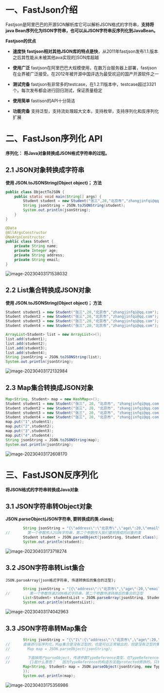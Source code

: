 # 一、FastJson介绍



​     Fastjson是阿里巴巴的开源SON解析库它可以解析JSON格式的字符串，**支持将java Bean序列化为ISON字符串，也可以从JSON字符串反序列化到JavaBean。**



**Fastjson的优点**

- **速度快**
  **fastjson相对其他JSON库的特点是快**，从2011年fastjson发布1.1.版本之后其性能从未被其他ava实现的]SON库超越

  

- **使用广泛**
  fastjson在阿里巴巴大规模使用，在数万台服务器上部署，fastjson在业界被广泛接受。在2012年被开源中国评选为最受欢迎的国产开源软件之一

  

- **测试完备**
  fastjson有非常多的testcase，在1.2.11版本中，testcase超过3321个。每次发布都会进行回归测试，保证质量稳定

  

- **使用简单**
  fastison的API十分简洁



- **功能完备**
  支持泛型，支持流处理超大文本，支持枚举，支持序列化和反序列化扩展





# 二、FastJson序列化 API



**序列化：** **将Java对象转换成JSON格式字符串的过程。**





## 2.1 JSON对象转换成字符串

**使用 JSON.toJSONString(Object object)； 方法**



```java
public class ObjectToJSON {
    public static void main(String[] args) {
        Student student = new Student("张三",20,"北京市","zhangjinfqi@qq.com");
        String jsonString = JSON.toJSONString(student);
        System.out.println(jsonString);
    }
}
```

```java
@Data
@AllArgsConstructor
@NoArgsConstructor
public class Student {
    private String name;
    private Integer age;
    private String address;
    private String email;
}
```



![image-20230403171538032](https://picture-typora-zhangjingqi.oss-cn-beijing.aliyuncs.com/image-20230403171538032.png)







## 2.2 List集合转换成JSON对象

**使用 JSON.toJSONString(Object object)； 方法**



```java
Student student1 = new Student("张三",20,"北京市","zhangjinfqi@qq.com");
Student student2 = new Student("张三",20,"北京市","zhangjinfqi@qq.com");
Student student3 = new Student("张三",20,"北京市","zhangjinfqi@qq.com");
Student student4 = new Student("张三",20,"北京市","zhangjinfqi@qq.com");

ArrayList<Student> list = new ArrayList<>();
list.add(student1);
list.add(student2);
list.add(student3);
list.add(student4);
String jsonString = JSON.toJSONString(list);
System.out.println(jsonString);
```



![image-20230403172132984](https://picture-typora-zhangjingqi.oss-cn-beijing.aliyuncs.com/image-20230403172132984.png)







## 2.3 Map集合转换成JSON对象



```java
Map<String, Student> map = new HashMap<>();
Student student1 = new Student("张三", 20, "北京市", "zhangjinfqi@qq.com");
Student student2 = new Student("张三", 20, "北京市", "zhangjinfqi@qq.com");
Student student3 = new Student("张三", 20, "北京市", "zhangjinfqi@qq.com");
Student student4 = new Student("张三", 20, "北京市", "zhangjinfqi@qq.com");
map.put("1",student1);
map.put("2",student2);
map.put("3",student3);
map.put("4",student4);
String jsonString = JSON.toJSONString(map);
System.out.println(jsonString);
```



![image-20230403172608170](https://picture-typora-zhangjingqi.oss-cn-beijing.aliyuncs.com/image-20230403172608170.png)







# 三、FastJSON反序列化



**将JSON格式的字符串转换成Java对象**





## 3.1 JSON字符串转Object对象

**JSON.parseObject(JSON字符串, 要转换成的类.class);**



```java
        String jsonString = "{\"address\":\"北京市\",\"age\":20,\"email\":\"zhangjinfqi@qq.com\",\"name\":\"张三\"}";
//        第一个参数传入JSON字符串，第二个参数传入我们要转换成的对象的类
        Student student = JSON.parseObject(jsonString, Student.class);
        System.out.println(student);
```



![image-20230403173718274](https://picture-typora-zhangjingqi.oss-cn-beijing.aliyuncs.com/image-20230403173718274.png)





## 3.2  JSON字符串转List集合



```
JSON.parseArray(json格式字符串, 传递转换后的集合的泛型);
```



```java
        String jsonString = "[{\"address\":\"北京市\",\"age\":20,\"email\":\"zhangjinfqi@qq.com\",\"name\":\"张三\"},{\"address\":\"北京市\",\"age\":20,\"email\":\"zhangjinfqi@qq.com\",\"name\":\"张三\"},{\"address\":\"北京市\",\"age\":20,\"email\":\"zhangjinfqi@qq.com\",\"name\":\"张三\"},{\"address\":\"北京市\",\"age\":20,\"email\":\"zhangjinfqi@qq.com\",\"name\":\"张三\"}]";
//         第一个参数传递JSON格式字符串，第二个参数传递转换后的集合的泛型
        List<Student> studentsList = JSON.parseArray(jsonString, Student.class);
        System.out.println(studentsList);
```

![image-20230403174042963](https://picture-typora-zhangjingqi.oss-cn-beijing.aliyuncs.com/image-20230403174042963.png)







## 3.3 JSON字符串转Map集合



```java
        String jsonString = "{\"1\":{\"address\":\"北京市\",\"age\":20,\"email\":\"zhangjinfqi@qq.com\",\"name\":\"张三\"},\"2\":{\"address\":\"北京市\",\"age\":20,\"email\":\"zhangjinfqi@qq.com\",\"name\":\"张三\"},\"3\":{\"address\":\"北京市\",\"age\":20,\"email\":\"zhangjinfqi@qq.com\",\"name\":\"张三\"},\"4\":{\"address\":\"北京市\",\"age\":20,\"email\":\"zhangjinfqi@qq.com\",\"name\":\"张三\"}}";
//      直接进行反序列化，Map集合是没有泛型的，也是可以正常输出的，但是没有泛型的集合是不安全的集合
//        Map map = JSON.parseObject(jsonString);

//        下面掉用户parseObject，传递参数TypeReference类型，在TypeReference的泛型中传递转后的Map集合即可
//         {}是什么意思？   因为TypeReference的构造方法是protected修饰的，只有子类才能调用，但是我们现在不是他的子类，在后面加{}让其在这成为匿名内部类，匿名内部类就是该类的子类对象
        Map<String, Student> map = JSON.parseObject(jsonString, new TypeReference<Map<String, Student>>() {
        });
        System.out.println(map);
```



![image-20230403175356986](https://picture-typora-zhangjingqi.oss-cn-beijing.aliyuncs.com/image-20230403175356986.png)

